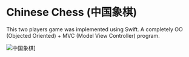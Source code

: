 # Chinese Chess (中国象棋)
This two players game was implemented using Swift. A completely OO (Objected Oriented) + MVC (Model View Controller) program.

![中国象棋](http://i67.tinypic.com/301os9s.jpg)]

